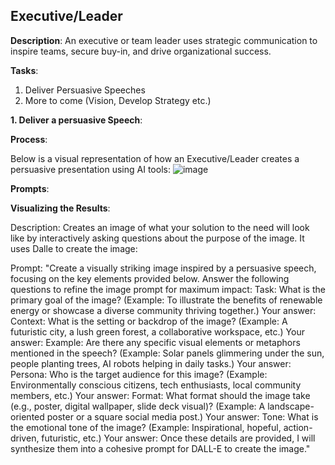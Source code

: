 ## Executive/Leader

**Description**: An executive or team leader uses strategic communication to inspire teams, secure buy-in, and drive organizational success.

**Tasks**:
1. Deliver Persuasive Speeches
2. More to come (Vision, Develop Strategy etc.)


**1. Deliver a persuasive Speech**:

**Process**:

Below is a visual representation of how an Executive/Leader creates a persuasive presentation using AI tools:
![image](https://github.com/user-attachments/assets/e64c5d00-f5df-43a2-bb5e-8a6ca9be64f5)



**Prompts**:
 
**Visualizing the Results**:

Description: Creates an image of what your solution to the need will look like by interactively asking questions about the purpose of the image.  It uses Dalle to create the image:

Prompt: "Create a visually striking image inspired by a persuasive speech, focusing on the key elements provided below. Answer the following questions to refine the image prompt for maximum impact:
Task:
What is the primary goal of the image?
(Example: To illustrate the benefits of renewable energy or showcase a diverse community thriving together.)
Your answer:
Context:
What is the setting or backdrop of the image?
(Example: A futuristic city, a lush green forest, a collaborative workspace, etc.)
Your answer:
Example:
Are there any specific visual elements or metaphors mentioned in the speech?
(Example: Solar panels glimmering under the sun, people planting trees, AI robots helping in daily tasks.)
Your answer:
Persona:
Who is the target audience for this image?
(Example: Environmentally conscious citizens, tech enthusiasts, local community members, etc.)
Your answer:
Format:
What format should the image take (e.g., poster, digital wallpaper, slide deck visual)?
(Example: A landscape-oriented poster or a square social media post.)
Your answer:
Tone:
What is the emotional tone of the image?
(Example: Inspirational, hopeful, action-driven, futuristic, etc.)
Your answer:
Once these details are provided, I will synthesize them into a cohesive prompt for DALL-E to create the image."

